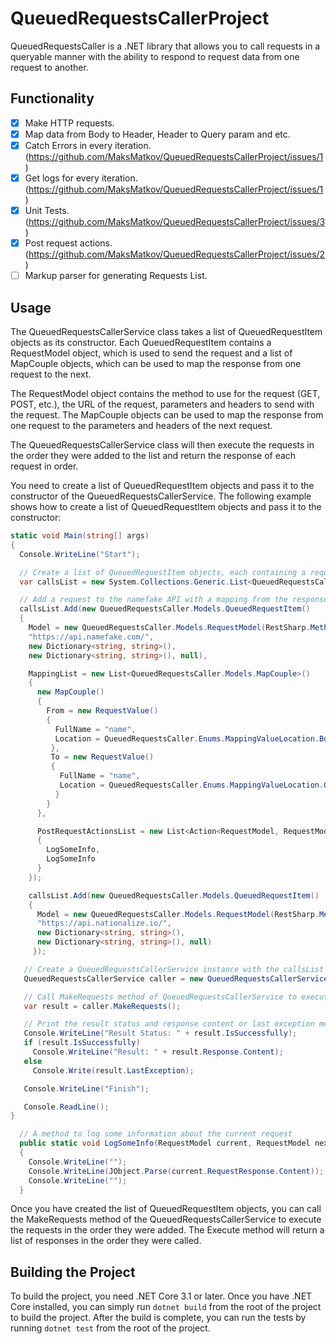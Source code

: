 
# QueuedRequestsCallerProject

QueuedRequestsCaller is a .NET library that allows you to call requests in a queryable manner with the ability to respond to request data from one request to another.

## Functionality

- [x] Make HTTP requests.
- [x] Map data from Body to Header, Header to Query param and etc.
- [x] Catch Errors in every iteration. (https://github.com/MaksMatkov/QueuedRequestsCallerProject/issues/1)
- [x] Get logs for every iteration. (https://github.com/MaksMatkov/QueuedRequestsCallerProject/issues/1)
- [x] Unit Tests. (https://github.com/MaksMatkov/QueuedRequestsCallerProject/issues/3)
- [x] Post request actions. (https://github.com/MaksMatkov/QueuedRequestsCallerProject/issues/2)
- [ ] Markup parser for generating Requests List. 

## Usage

The QueuedRequestsCallerService class takes a list of QueuedRequestItem objects as its constructor. Each QueuedRequestItem contains a RequestModel object, which is used to send the request and a list of MapCouple objects, which can be used to map the response from one request to the next.

The RequestModel object contains the method to use for the request (GET, POST, etc.), the URL of the request, parameters and headers to send with the request. The MapCouple objects can be used to map the response from one request to the parameters and headers of the next request.

The QueuedRequestsCallerService class will then execute the requests in the order they were added to the list and return the response of each request in order.

You need to create a list of QueuedRequestItem objects and pass it to the constructor of the QueuedRequestsCallerService. The following example shows how to create a list of QueuedRequestItem objects and pass it to the constructor:

```C#
static void Main(string[] args)
{
  Console.WriteLine("Start");

  // Create a list of QueuedRequestItem objects, each containing a request model, mapping list, and post-request actions list
  var callsList = new System.Collections.Generic.List<QueuedRequestsCaller.Models.QueuedRequestItem>();

  // Add a request to the namefake API with a mapping from the response body to a query parameter, and two post-request actions to log some information
  callsList.Add(new QueuedRequestsCaller.Models.QueuedRequestItem()
  {
    Model = new QueuedRequestsCaller.Models.RequestModel(RestSharp.Method.Get,
    "https://api.namefake.com/",
    new Dictionary<string, string>(),
    new Dictionary<string, string>(), null),

    MappingList = new List<QueuedRequestsCaller.Models.MapCouple>()
    {
      new MapCouple()
      {
        From = new RequestValue()
        {
          FullName = "name",
          Location = QueuedRequestsCaller.Enums.MappingValueLocation.Body
         },
         To = new RequestValue()
         {
           FullName = "name",
           Location = QueuedRequestsCaller.Enums.MappingValueLocation.QueryParam
          }
        }
      },

      PostRequestActionsList = new List<Action<RequestModel, RequestModel>>()
      {
        LogSomeInfo,
        LogSomeInfo
      }
    });

    callsList.Add(new QueuedRequestsCaller.Models.QueuedRequestItem()
    {
      Model = new QueuedRequestsCaller.Models.RequestModel(RestSharp.Method.Get,
      "https://api.nationalize.io/",
      new Dictionary<string, string>(),
      new Dictionary<string, string>(), null)
     });

   // Create a QueuedRequestsCallerService instance with the callsList as a parameter
   QueuedRequestsCallerService caller = new QueuedRequestsCallerService(new QueuedRequestsCallerSettings() { RequestsList = callsList });

   // Call MakeRequests method of QueuedRequestsCallerService to execute all requests sequentially
   var result = caller.MakeRequests();

   // Print the result status and response content or last exception message
   Console.WriteLine("Result Status: " + result.IsSuccessfully);
   if (result.IsSuccessfully)
     Console.WriteLine("Result: " + result.Response.Content);
   else
     Console.Write(result.LastException);

   Console.WriteLine("Finish");

   Console.ReadLine();
}

  // A method to log some information about the current request
  public static void LogSomeInfo(RequestModel current, RequestModel next)
  {
    Console.WriteLine("");
    Console.WriteLine(JObject.Parse(current.RequestResponse.Content));
    Console.WriteLine("");
  }
```

Once you have created the list of QueuedRequestItem objects, you can call the MakeRequests method of the QueuedRequestsCallerService to execute the requests in the order they were added. The Execute method will return a list of responses in the order they were called.

## Building the Project

To build the project, you need .NET Core 3.1 or later. Once you have .NET Core installed, you can simply run `dotnet build` from the root of the project to build the project. After the build is complete, you can run the tests by running `dotnet test` from the root of the project.
